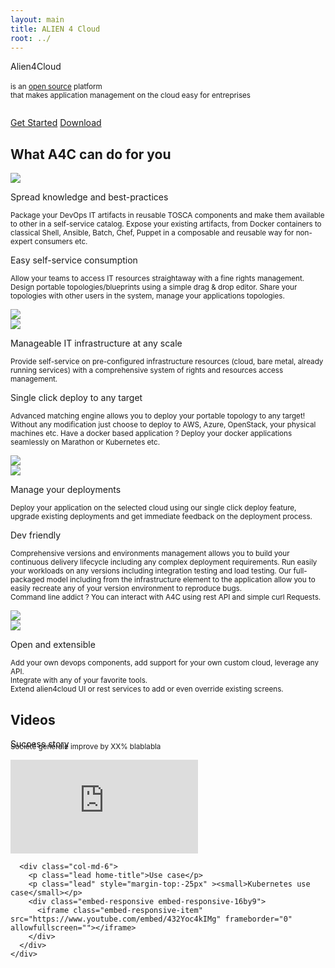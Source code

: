 ```yaml
---
layout: main
title: ALIEN 4 Cloud
root: ../
---
```


<div class="home-video">
    <div class="container home-section">
      <div class="row">
        <div class="col-md-12 text-center">
          <p class="slogan-title">
            Alien4Cloud<br /><br />
            <small>is an <a href="http://github.com/alien4cloud">open source</a> platform<br/> that makes application management on the cloud easy for entreprises<br/><br/></small>
            <!--<small>application management on the cloud for enterprise.</small>-->
          </p>
          <p class="home-buttons">
            <a href="#/documentation/1.4.0/getting_started/new_getting_started.html" class="btn btn-default btn-lg">Get Started</a>
            <a href="/common/download.html" class="btn btn-success btn-lg">Download</a>
          </p>
        </div>
      </div>
    </div>
  </div>

  <div>
    <p class="home-caret"><i class="fa fa-2x fa-caret-down" aria-hidden="true"></i></p>
  </div>

  <div class="container homepage">
    <h2>
      What A4C can do for you
    </h2>
  </div>

  <div class="home-line odd">
    <div class="container home-section">
      <div class="row">
        <div class="col-md-4 col-md-offset-2 hidden-sm hidden-xs">
          <img src="/svg/spread_knowlegde.svg" />
        </div>
        <div class="col-md-6">
          <p class="lead home-title">
            Spread knowledge and best-practices
          </p>
          <p class="lead">
            <small>Package your DevOps IT artifacts in reusable TOSCA components and make them available to other in a self-service catalog. Expose your existing artifacts, from Docker containers to classical Shell, Ansible, Batch, Chef, Puppet in a composable and reusable way for non-expert consumers etc.</small>
          </p>
        </div>
      </div>
    </div>
  </div>

  <div class="home-line">
    <div class="home-triangle"></div>
    <div class="container home-section">
      <div class="row">
        <div class="col-md-7">
          <p class="lead home-title">
            Easy self-service consumption
          </p>
          <p class="lead">
            <small>Allow your teams to access IT resources straightaway with a fine rights management.<br />
      Design portable topologies/blueprints using a simple drag &amp; drop editor. Share your topologies with other users in the system, manage your applications topologies.</small>
          </p>
        </div>
        <div class="col-md-4 col-md-offset-1 hidden-sm hidden-xs">
          <img src="/svg/self_service.svg" />
        </div>
      </div>
    </div>
  </div>

  <div class="home-line odd">
    <div class="home-triangle"></div>
    <div class="container home-section">
      <div class="row">
        <div class="col-md-4 col-md-offset-1 hidden-sm hidden-xs">
          <img src="/svg/mangeable_it.svg" />
        </div>
        <div class="col-md-7">
          <p class="lead home-title">
            Manageable IT infrastructure at any scale
          </p>
          <p class="lead">
            <small>Provide self-service on pre-configured infrastructure resources (cloud, bare metal, already running services) with a comprehensive system of rights and resources access management.</small>
          </p>
        </div>
      </div>
    </div>
  </div>

  <div class="home-line">
    <div class="home-triangle"></div>
    <div class="container home-section">
      <div class="row">
        <div class="col-md-7">
          <p class="lead home-title">
            Single click deploy to any target
          </p>
          <p class="lead">
            <small>Advanced matching engine allows you to deploy your portable topology to any target! Without any modification just choose to deploy to AWS, Azure, OpenStack, your physical machines etc. Have a docker based application ? Deploy your docker applications seamlessly on Marathon or Kubernetes etc.</small>
          </p>
        </div>
        <div class="col-md-4 col-md-offset-1 hidden-sm hidden-xs">
          <img src="/svg/one_click.svg" />
        </div>
      </div>
    </div>
  </div>

  <div class="home-line odd">
    <div class="home-triangle"></div>
    <div class="container home-section">
      <div class="row">
        <div class="col-md-4 col-md-offset-1 hidden-sm hidden-xs">
          <img src="/svg/manage_your_deployment.svg" />
        </div>
        <div class="col-md-7">
          <p class="lead home-title">
            Manage your deployments
          </p>
          <p class="lead">
            <small>Deploy your application on the selected cloud using our single click deploy feature, upgrade existing deployments and get immediate feedback on the deployment process.</small>
          </p>
        </div>
      </div>
    </div>
  </div>

  <div class="home-line">
    <div class="home-triangle"></div>
    <div class="container">
      <div class="row">
        <div class="col-md-7">
          <p class="lead home-title">
            Dev friendly
          </p>
          <p class="lead">
            <small>
      Comprehensive versions and environments management allows you to build your continuous delivery lifecycle including any complex deployment requirements. Run easily your workloads on any versions including integration testing and load testing.
      Our full-packaged model including from the infrastructure element to the application allow you to easily recreate any of your version environment to reproduce bugs.<br />
      Command line addict ? You can interact with A4C using rest API and simple curl Requests.<br />
      </small>
          </p>
        </div>
        <div class="col-md-4 col-md-offset-1 hidden-sm hidden-xs">
          <img src="/svg/dev_friendly.svg" />
        </div>
      </div>
    </div>
  </div>

  <div class="home-line odd">
    <div class="home-triangle"></div>
    <div class="container home-section">
      <div class="row">
        <div class="col-md-4 col-md-offset-1 hidden-sm hidden-xs">
          <img src="/svg/open_extensible.svg" />
        </div>
        <div class="col-md-7">
          <p class="lead home-title">
            Open and extensible
          </p>
          <p class="lead">
            <small>Add your own devops components, add support for your own custom cloud, leverage any API.<br />
      Integrate with any of your favorite tools.<br />
      Extend alien4cloud UI or rest services to add or even override existing screens.</small>
          </p>
        </div>
      </div>
    </div>
  </div>

</div>

<div class="videos">
  <div class="container home-section homepage">
    <h2>Videos</h2>
    <div class="row">
      <div class="col-md-6">
        <p class="lead home-title">Success story</p>
        <p class="lead" style="margin-top:-25px"><small>Société générale improve by XX% blablabla</small></p>
        <div class="embed-responsive embed-responsive-16by9">
          <iframe class="embed-responsive-item" src="https://www.youtube.com/embed/lCTy2lvHWTw " frameborder="0" allowfullscreen=""></iframe>
        </div>
      </div>

      <div class="col-md-6">
        <p class="lead home-title">Use case</p>
        <p class="lead" style="margin-top:-25px" ><small>Kubernetes use case</small></p>
        <div class="embed-responsive embed-responsive-16by9">
          <iframe class="embed-responsive-item" src="https://www.youtube.com/embed/432Yoc4kIMg" frameborder="0" allowfullscreen=""></iframe>
        </div>
      </div>
    </div>
  </div>
</div>
